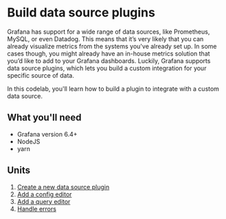 # Build data source plugins

Grafana has support for a wide range of data sources, like Prometheus, MySQL, or even Datadog. This means that it’s very likely that you can already visualize metrics from the systems you've already set up. In some cases though, you might already have an in-house metrics solution that you’d like to add to your Grafana dashboards. Luckily, Grafana supports data source plugins, which lets you build a custom integration for your specific source of data.

In this codelab, you'll learn how to build a plugin to integrate with a custom data source.

## What you'll need

- Grafana version 6.4+
- NodeJS
- yarn

## Units

1. [Create a new data source plugin](1-create-data-source-plugin.md)
1. [Add a config editor](2-add-config-editor.md)
1. [Add a query editor](3-add-query-editor.md)
1. [Handle errors](4-error-handling.md)
